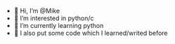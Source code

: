 - 👋 Hi, I’m @Mike
- 👀 I’m interested in python/c 
- 🌱 I’m currently learning python
- 🌱 I also put some code which I learned/writed before 

<!---
mike05129/mike05129 is a ✨ special ✨ repository because its `README.md` (this file) appears on your GitHub profile.
You can click the Preview link to take a look at your changes.
--->
